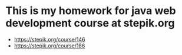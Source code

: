 # This is my homework for java web development course at stepik.org

* https://stepik.org/course/146
* https://stepik.org/course/186
